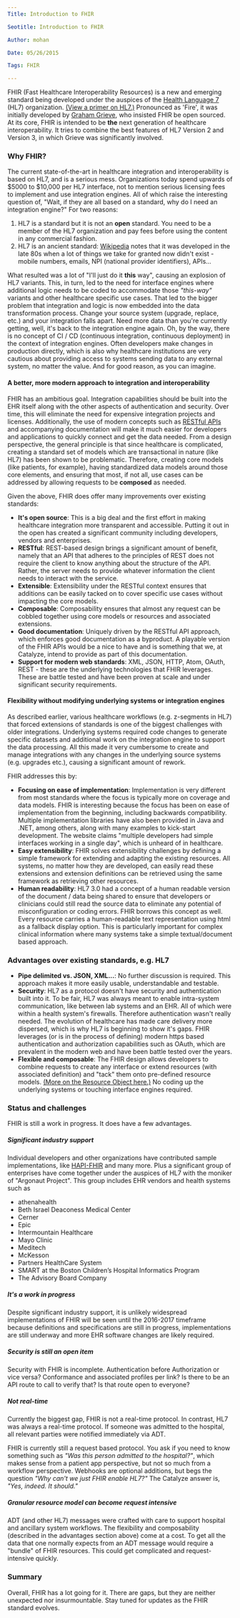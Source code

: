 ```yaml
---
Title: Introduction to FHIR

Seotitle: Introduction to FHIR

Author: mohan

Date: 05/26/2015

Tags: FHIR

---
```

FHIR (Fast Healthcare Interoperability Resources) is a new and emerging standard being developed under the auspices of the [Health Language 7](https://hl7.org) (HL7) organization. [(View a primer on HL7.)](https://catalyze.io/learn/hl7-101-a-primer) Pronounced as 'Fire', it was initially developed by [Graham Grieve](http://www.healthintersections.com.au/), who insisted FHIR be open sourced. At its core, FHIR is intended to be **the** next generation of healthcare interoperability. It tries to combine the best features of HL7 Version 2 and Version 3, in which Grieve was significantly involved.

### Why FHIR?

The current state-of-the-art in healthcare integration and interoperability is based on HL7, and is a serious mess. Organizations today spend upwards of $5000 to $10,000 per HL7 interface, not to mention serious licensing fees to implement and use integration engines. All of which raise the interesting question of, "Wait, if they are all based on a standard, why do I need an integration engine?" For two reasons:

1. HL7 is a standard but it is not an **open** standard. You need to be a member of the HL7 organization and pay  fees before using the content in any commercial fashion.
2. HL7 is an ancient standard: [Wikipedia](http://en.wikipedia.org/wiki/Health_Level_7) notes that it was developed in the late 80s when a lot of things we take for granted now didn't exist - mobile numbers, emails, NPI (national provider identifiers), APIs...

What resulted was a lot of "I'll just do it **this** way", causing an explosion of HL7 variants. This, in turn, led to the need for interface engines where additional logic needs to be coded to accommodate those *"this-way"* variants and other healthcare specific use cases. That led to the bigger problem that integration and logic is now embedded into the data transformation process. Change your source system (upgrade, replace, etc.) and your integration falls apart. Need more data than you're currently getting, well, it's back to the integration engine again. Oh, by the way, there is no concept of CI / CD (continuous integration, continuous deployment) in the context of integration engines. Often developers make changes in production directly, which is also why healthcare institutions are very cautious about providing access to systems sending data to any external system, no matter the value. And for good reason, as you can imagine.

#### A better, more modern approach to integration and interoperability

FHIR has an ambitious goal. Integration capabilities should be built into the EHR itself along with the other aspects of authentication and security. Over time, this will eliminate the need for expensive integration projects and licenses. Additionally, the use of modern concepts such as [RESTful APIs](http://en.wikipedia.org/wiki/Representational_state_transfer) and accompanying documentation will make it much easier for developers and applications to quickly connect and get the data needed. From a design perspective, the general principle is that since healthcare is complicated, creating a standard set of models which are transactional in nature (like HL7) has been shown to be problematic. Therefore, creating core models (like patients, for example), having standardized data models around those core elements, and ensuring that most, if not all, use cases can be addressed by allowing requests to be **composed** as needed.

Given the above, FHIR does offer many improvements over existing standards:

- **It's open source**: This is a big deal and the first effort in making healthcare integration more transparent and accessible. Putting it out in the open has created a significant community including developers, vendors and enterprises.
- **RESTful**: REST-based design brings a significant amount of benefit, namely that an API that adheres to the principles of REST does not require the client to know anything about the structure of the API. Rather, the server needs to provide whatever information the client needs to interact with the service.
- **Extensible**: Extensibility under the RESTful context ensures that additions can be easily tacked on to cover specific use cases without impacting the core models.
- **Composable**: Composability ensures that almost any request can be cobbled together using core models or resources and associated extensions.
- **Good documentation**: Uniquely driven by the RESTful API approach, which enforces good documentation as a byproduct. A playable version of the FHIR APIs would be a nice to have and is something that we, at Catalyze, intend to provide as part of this documentation.
- **Support for modern web standards**: XML, JSON, HTTP, Atom, OAuth, REST - these are the underlying technologies that FHIR leverages. These are battle tested and have been proven at scale and under significant security requirements.

#### Flexibility without modifying underlying systems or integration engines

As described earlier, various healthcare workflows (e.g. z-segments in HL7) that forced extensions of standards is one of the biggest challenges with older integrations. Underlying systems required code changes to generate specific datasets and additional work on the integration engine to support the data processing. All this made it very cumbersome to create and manage integrations with any changes in the underlying source systems (e.g. upgrades etc.), causing a significant amount of rework.

FHIR addresses this by:

- **Focusing on ease of implementation**: Implementation is very different from most standards where the focus is typically more on coverage and data models. FHIR is interesting because the focus has been on ease of implementation from the beginning, including backwards compatibility. Multiple implementation libraries have also been provided in Java and .NET, among others, along with many examples to kick-start development. The website claims "multiple developers had simple interfaces working in a single day", which is unheard of in healthcare.
- **Easy extensibility**: FHIR solves extensibility challenges by defining a simple framework for extending and adapting the existing resources. All systems, no matter how they are developed, can easily read these extensions and extension definitions can be retrieved using the same framework as retrieving other resources.
- **Human readability**: HL7 3.0 had a concept of a human readable version of the document / data being shared to ensure that developers or clinicians could still read the source data to eliminate any potential of misconfiguration or coding errors. FHIR borrows this concept as well. Every resource carries a human-readable text representation using html as a fallback display option. This is particularly important for complex clinical information where many systems take a simple textual/document based approach.

### Advantages over existing standards, e.g. HL7

- **Pipe delimited vs. JSON, XML...**: No further discussion is required. This approach makes it more easily usable, understandable and testable.
- **Security**: HL7 as a protocol doesn't have security and authentication built into it. To be fair, HL7 was always meant to enable intra-system communication, like between lab systems and an EHR. All of which were within a health system's firewalls. Therefore authentication wasn't really needed. The evolution of healthcare has made care delivery more dispersed, which is why HL7 is beginning to show it's gaps. FHIR leverages (or is in the process of defining) modern https based authentication and authorization capabilities such as OAuth, which are prevalent in the modern web and have been battle tested over the years.
- **Flexible and composable**: The FHIR design allows developers to combine requests to create any interface or extend resources (with associated definition) and "tack" them onto pre-defined resource models. [(More on the Resource Object here.)](https://catalyze.io/learn/the-fhir-resource-object-the-core-building-block) No coding up the underlying systems or touching interface engines required.

### Status and challenges

FHIR is still a work in progress. It does have a few advantages.

##### Significant industry support

Individual developers and other organizations have contributed sample implementations, like [HAPI-FHIR](http://jamesagnew.github.io/hapi-fhir/) and many more. Plus a significant group of enterprises have come together under the auspices of HL7 with the moniker of "Argonaut Project". This group includes EHR vendors and health systems such as
- athenahealth
- Beth Israel Deaconess Medical Center
- Cerner
- Epic
- Intermountain Healthcare
- Mayo Clinic
- Meditech
- McKesson
- Partners HealthCare System
- SMART at the Boston Children’s Hospital Informatics Program
- The Advisory Board Company

##### It's a work in progress

Despite significant industry support, it is unlikely widespread implementations of FHIR will be seen until the 2016-2017 timeframe because definitions and specifications are still in progress, implementations are still underway and more EHR software changes are likely required.

##### Security is still an open item

Security with FHIR is incomplete. Authentication before Authorization or vice versa? Conformance and associated profiles per link? Is there to be an API route to call to verify that? Is that route open to everyone?

##### Not real-time

Currently the biggest gap, FHIR is not a real-time protocol. In contrast, HL7 was always a real-time protocol. If someone was admitted to the hospital, all relevant parties were notified immediately via ADT.

FHIR is currently still a request based protocol. You ask if you need to know something such as _"Was this person admitted to the hospital?"_, which makes sense from a patient app perspective, but not so much from a workflow perspective. Webhooks are optional additions, but begs the question _"Why can't we just FHIR enable HL7?"_ The Catalyze answer is, _"Yes, indeed. It should."_

##### Granular resource model can become request intensive

ADT (and other HL7) messages were crafted with care to support hospital and ancillary system workflows. The flexibility and composability (described in the advantages section above) come at a cost. To get all the data that one normally expects from an ADT message would require a "bundle" of FHIR resources. This could get complicated and request-intensive quickly.

### Summary

Overall, FHIR has a lot going for it. There are gaps, but they are neither unexpected nor insurmountable. Stay tuned for updates as the FHIR standard evolves.